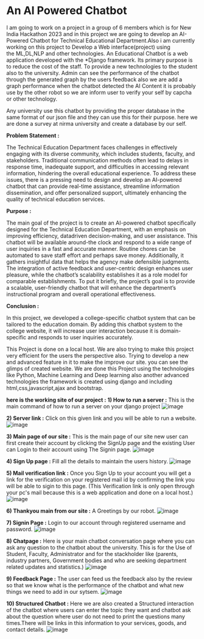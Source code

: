 # An AI Powered Chatbot 

I am going to work on a project in a group of 6 members which is for New India Hackathon 2023 and in this project we are going to develop an AI-Powered Chatbot for Technical Educational Department.Also i am currently working on this project to Develop a Web interface(project) using the ML,DL,NLP and other technologies. 
An Educational Chatbot is a web application developed with the *Django framework. Its primary purpose is to reduce the cost of the staff. To provide a new technologies to the student also to the university. Admin can see the performance of the chatbot through the generated graph by the users feedback also we are add a graph performance when the chatbot detected the AI Content it is probably use by the other robot so we are inform user to verify your self by capcha or other technology.

Any university use this chatbot by providing the proper database in the same format of our json file and they can use this for their purpose. here we are done a survey at nirma university and create a database by our self.

**Problem Statement :** 





The Technical Education Department faces challenges in effectively engaging with its diverse community, which includes students, faculty, and stakeholders. Traditional communication methods often lead to delays in response time, inadequate support, and difficulties in accessing relevant information, hindering the overall educational experience. To address these issues, there is a pressing need to design and develop an AI-powered chatbot that can provide real-time assistance, streamline information dissemination, and offer personalized support, ultimately enhancing the quality of technical education services.

**Purpose :**

The main goal of the project is to create an AI-powered chatbot specifically designed for the Technical Education Department, with an emphasis on improving efficiency, datadriven decision-making, and user assistance. This chatbot will be available around-the clock and respond to a wide range of user inquiries in a fast and accurate manner. Routine chores can be automated to save staff effort and perhaps save money. Additionally, it gathers insightful data that helps the agency make defensible judgments. The integration of active feedback and user-centric design enhances user pleasure, while the chatbot’s scalability establishes it as a role model for comparable establishments. To put it briefly, the project’s goal is to provide a scalable, user-friendly chatbot that will enhance the department’s instructional program and overall operational effectiveness.

**Conclusion :**

In this project, we developed a college-specific chatbot system that can be tailored to the education domain. By adding this chatbot system to the college website,
it will increase user interaction because it is domain-specific and responds to user inquiries accurately.


This Project is done on a local host. We are also trying to make this project very efficient for the users the perspective also. Trying to develop a new and advanced feature in it to make the improve our site. you can see the glimps of created website. 
We are done this Project using the technologies like Python, Machine Learning and Deep learning also another advanced technologies the framework is created using django and including html,css,javascript,ajax and bootstrap.

**here is the working site of our project :**
**1) How to run a server :**
This is the main command of how to run a server on your django project
![image](https://github.com/neha13rana/New-India-Hackathon-Currently-working/assets/121093178/88331aab-1b21-4d7c-b2e2-38d60191547a)

**2) Server link :** 
Click on this given link and you will be able to run a website. 
![image](https://github.com/neha13rana/New-India-Hackathon-Currently-working/assets/121093178/7d090a27-cffb-4e5e-9fe8-425d3fa7ef02)

**3) Main page of our site :** 
This is the main page of our site new user can first create their account by clicking the SignUp page and the existing User can Login to their account using The Signin page. 
![image](https://github.com/neha13rana/New-India-Hackathon-Currently-working/assets/121093178/19cbc629-8f46-4994-bbfe-92c5354feb39)

**4) Sign Up page :** 
Fill all the details to maintain the users history.
![image](https://github.com/neha13rana/New-India-Hackathon-Currently-working/assets/121093178/58907537-ce3b-495a-83cd-6eb51bda1152)

**5) Mail verification link :** 
Once you Sign Up to your account you will get a link for the verification on your registered mail id by confirming the link you will be able to sigin to this page. (This Verification link is only open through your pc's mail because this is a web application and done on a local host.) 
![image](https://github.com/neha13rana/New-India-Hackathon-Currently-working/assets/121093178/b0aa48a6-3dc1-4dc5-9258-1b29d5558550)
   
**6) Thankyou main from our site :** 
A Greetings by our robot.
![image](https://github.com/neha13rana/New-India-Hackathon-Currently-working/assets/121093178/b6bcc472-5199-46eb-a042-5460618d8897)
 
**7) Signin Page :**
Login to our account through registered username and password.
![image](https://github.com/neha13rana/New-India-Hackathon-Currently-working/assets/121093178/20d74fd4-d819-4ef9-80fe-b233eeb50fba)
  
**8) Chatpage :**
Here is your main chatbot conversation page where you can ask any question to the chatbot about the university. This is for the Use of Student, Faculty, Administrator and for the stackholder like (parents, industry partners, Government bodies and who are seeking department related updates and statistics.) 
![image](https://github.com/neha13rana/New-India-Hackathon-Currently-working/assets/121093178/9a8aaebb-f555-4d7f-b8b4-d284cb3faccc)
  
**9) Feedback Page :** 
The user can feed us the feedback also by the review so that we know what is the performance of the chatbot and what new things we need to add in our sytsem.
![image](https://github.com/neha13rana/New-India-Hackathon-Currently-working/assets/121093178/3f8c21d8-b9b0-4a2f-8011-d94fa1a09769)

**10) Structured Chatbot :** Here we are also created a Structured interaction of the chatbot where users can enter the topic they want and chatbot ask about the question where user do not need to print the questions many times.There will be links in this information to your services, goods, and contact details.
![image](https://github.com/neha13rana/New-India-Hackathon-Currently-working/assets/121093178/7e526ad9-0ea3-4c9a-9b42-b434603e77b6)


